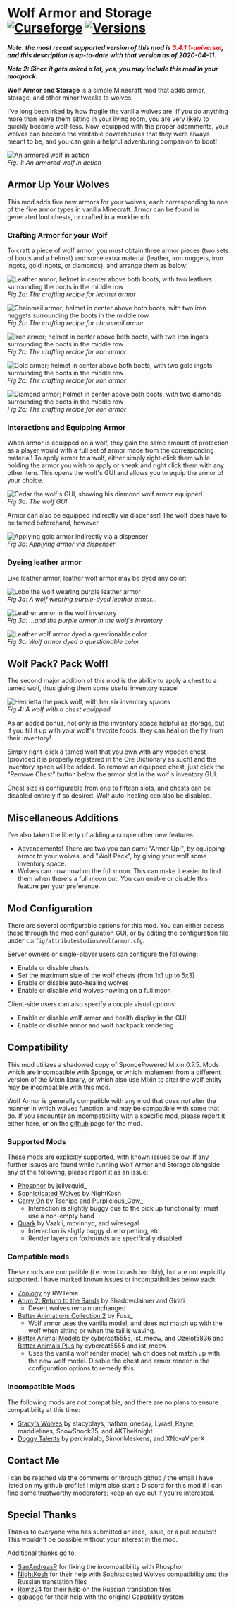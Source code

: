 # Wolf Armor and Storage [![Curseforge](http://cf.way2muchnoise.eu/wolf-armor-and-storage.svg)](https://minecraft.curseforge.com/projects/wolf-armor-and-storage?gameCategorySlug=mc-mods&projectID=253689) [![Versions](http://cf.way2muchnoise.eu/versions/wolf-armor-and-storage.svg)](https://minecraft.curseforge.com/projects/wolf-armor-and-storage/files)

**_Note: the most recent supported version of this mod is <span style='color: red'>3.4.1.1-universal</span>, and this description is up-to-date with that version as of 2020-04-11._**

**_Note 2: Since it gets asked a lot, yes, you may include this mod in your modpack._**

**Wolf Armor and Storage** is a simple Minecraft mod that adds armor, storage, and other minor tweaks to wolves.

I've long been irked by how fragile the vanilla wolves are.  If you do anything more than leave them sitting in your living room, you are very likely to quickly become wolf-less.  Now, equipped with the proper adornments, your wolves can become the veritable powerhouses that they were always meant to be, and you can gain a helpful adventuring companion to boot!

![An armored wolf in action](https://imgur.com/NSu4Y4o.gif)<br>*Fig. 1: An armored wolf in action*

## Armor Up Your Wolves

This mod adds five new armors for your wolves, each corresponding to one of the five armor types in vanilla Minecraft.  Armor can be found in generated loot chests, or crafted in a workbench.

### Crafting Armor for your Wolf

To craft a piece of wolf armor, you must obtain three armor pieces (two sets of boots and a helmet) and some extra material (leather, iron nuggets, iron ingots, gold ingots, or diamonds), and arrange them as below:

![Leather armor; helmet in center above both boots, with two leathers surrounding the boots in the middle row](https://imgur.com/u5y4xgq.gif)<br>*Fig 2a: The crafting recipe for leather armor*

![Chainmail armor; helmet in center above both boots, with two iron nuggets surrounding the boots in the middle row](https://imgur.com/gbcymM6.gif)<br>*Fig 2b: The crafting recipe for chainmail armor*

![Iron armor; helmet in center above both boots, with two iron ingots surrounding the boots in the middle row](https://imgur.com/j3icV2W.gif)<br>*Fig 2c: The crafting recipe for iron armor*

![Gold armor; helmet in center above both boots, with two gold ingots surrounding the boots in the middle row](https://imgur.com/VacjTu8.gif)<br>*Fig 2c: The crafting recipe for iron armor*

![Diamond armor; helmet in center above both boots, with two diamonds surrounding the boots in the middle row](https://imgur.com/mQxMCRl.gif)<br>*Fig 2c: The crafting recipe for iron armor*

### Interactions and Equipping Armor

When armor is equipped on a wolf, they gain the same amount of protection as a player would with a full set of armor made from the corresponding material!  To apply armor to a wolf, either simply right-click them while holding the armor you wish to apply or sneak and right click them with any other item.  This opens the wolf's GUI and allows you to equip the armor of your choice.

![Cedar the wolf's GUI, showing his diamond wolf armor equipped](https://imgur.com/KJFCqZy.png)<br>*Fig 3a: The wolf GUI*

Armor can also be equipped indirectly via dispenser! The wolf does have to be tamed beforehand, however.

![Applying gold armor indirectly via a dispenser](https://imgur.com/3FXWsm9.gif)<br>*Fig 3b: Applying armor via dispenser*

### Dyeing leather armor

Like leather armor, leather wolf armor may be dyed any color:

![Lobo the wolf wearing purple leather armor](https://imgur.com/Q8Sv8wA.png)<br>*Fig 3a: A wolf wearing purple-dyed leather armor...*

![Leather armor in the wolf inventory](https://imgur.com/GYuvOTj.png)<br>*Fig 3b: ...and the purple armor in the wolf's inventory*

![Leather wolf armor dyed a questionable color](https://imgur.com/jaP5N55.png)<br>*Fig 3c: Wolf armor dyed a questionable color*

## Wolf Pack? Pack Wolf!

The second major addition of this mod is the ability to apply a chest to a tamed wolf, thus giving them some useful inventory space!

![Henrietta the pack wolf, with her six inventory spaces](https://imgur.com/V5EIp4b.png)<br>*Fig 4: A wolf with a chest equipped*

As an added bonus, not only is this inventory space helpful as storage, but if you fill it up with your wolf's favorite foods, they can heal on the fly from their inventory!

Simply right-click a tamed wolf that you own with any wooden chest (provided it is properly registered in the Ore Dictionary as such) and the inventory space will be added.  To remove an equipped chest, just click the "Remove Chest" button below the armor slot in the wolf's inventory GUI.

Chest size is configurable from one to fifteen slots, and chests can be disabled entirely if so desired.  Wolf auto-healing can also be disabled.

## Miscellaneous Additions

I've also taken the liberty of adding a couple other new features:
* Advancements! There are two you can earn: "Armor Up!", by equipping armor to your wolves, and "Wolf Pack", by giving your wolf some inventory space.
* Wolves can now howl on the full moon.  This can make it easier to find them when there's a full moon out.  You can enable or disable this feature per your preference.

## Mod Configuration

There are several configurable options for this mod.  You can either access these through the mod configuration GUI, or by editing the configuration file under `config/attributestudios/wolfarmor.cfg`.

Server owners or single-player users can configure the following:
* Enable or disable chests
* Set the maximum size of the wolf chests (from 1x1 up to 5x3)
* Enable or disable auto-healing wolves
* Enable or disable wild wolves howling on a full moon

Client-side users can also specify a couple visual options:
* Enable or disable wolf armor and health display in the GUI
* Enable or disable armor and wolf backpack rendering

## Compatibility

This mod utilizes a shadowed copy of SpongePowered Mixin 0.7.5.  Mods which are incompatible with Sponge, or which implement from a different version of the Mixin library, or which also use Mixin to alter the wolf entity may be incompatible with this mod.

Wolf Armor is generally compatible with any mod that does not alter the manner in which wolves function, and may be compatible with some that do.  If you encounter an incompatibility with a specific mod, please report it either here, or on the [github](https://github.com/satyrnidae/wolfarmor/issues) page for the mod.

### Supported Mods

These mods are explicitly supported, with known issues below.  If any further issues are found while running Wolf Armor and Storage alongside any of the following, please report it as an issue:
* [Phosphor](https://www.curseforge.com/minecraft/mc-mods/phosphor) by jellysquid_
* [Sophisticated Wolves](https://www.curseforge.com/minecraft/mc-mods/sophisticated-wolves) by NightKosh
* [Carry On](https://www.curseforge.com/minecraft/mc-mods/carry-on) by Tschipp and Purplicious_Cow_
    * Interaction is slightly buggy due to the pick up functionality; must use a non-empty hand
* [Quark](https://www.curseforge.com/minecraft/mc-mods/quark) by Vazkii, mcvinnyq, and wiresegal
    * Interaction is sligtly buggy due to petting, etc.
    * Render layers on foxhounds are specifically disabled

### Compatible mods

These mods are compatible (i.e. won't crash horribly), but are not explicitly supported.  I have marked known issues or incompatibilities below each:
* [Zoology](https://www.curseforge.com/minecraft/mc-mods/zoology) by RWTema
* [Atum 2: Return to the Sands](https://www.curseforge.com/minecraft/mc-mods/atum#c328) by Shadowclaimer and Girafi
    * Desert wolves remain unchanged
* [Better Animations Collection 2](https://www.curseforge.com/minecraft/mc-mods/better-animations-collection-2) by Fusz_
    * Wolf armor uses the vanilla model, and does not match up with the wolf when sitting or when the tail is waving.
* [Better Animal Models](https://www.curseforge.com/minecraft/mc-mods/better-animal-models) by cybercat5555, ist_meow, and Ozelot5836 and [Better Animals Plus](https://www.curseforge.com/minecraft/mc-mods/betteranimalsplus) by cybercat5555 and ist_meow
    * Uses the vanilla wolf render model, which does not match up with the new wolf model.  Disable the chest and armor render in the configuration options to remedy this.

### Incompatible Mods

The following mods are not compatible, and there are no plans to ensure compatibility at this time:
* [Stacy's Wolves](https://www.curseforge.com/minecraft/mc-mods/stacys-wolves/files) by stacyplays, nathan_oneday, Lyrael_Rayne, maddielines, SnowShock35, and AKTheKnight
* [Doggy Talents](https://www.curseforge.com/minecraft/mc-mods/doggy-talents) by percivalalb, SimonMeskens, and XNovaViperX

## Contact Me

I can be reached via the comments or through github / the email I have listed on my github profile!  I might also start a Discord for this mod if I can find some trustworthy moderators; keep an eye out if you're interested.

## Special Thanks

Thanks to everyone who has submitted an idea, issue, or a pull request!  This wouldn't be possible without your interest in the mod.

Additional thanks go to:
* [SanAndreasP](https://www.curseforge.com/members/sanandreasp) for fixing the incompatibility with Phosphor
* [NightKosh](https://www.curseforge.com/members/nightkosh) for their help with Sophisticated Wolves compatibility and the Russian translation files
* [Romz24](https://github.com/Romz24) for their help on the Russian translation files
* [gsbaoge](https://github.com/gsbaoge) for their help with the original Capability system
